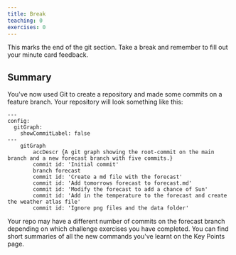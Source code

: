 ```yaml
---
title: Break
teaching: 0
exercises: 0
---
```


This marks the end of the git section.
Take a break and remember to fill out your minute card feedback.

## Summary

You've now used Git to create a repository
and made some commits on a feature branch.
Your repository will look something like this:

```mermaid
---
config:
  gitGraph:
    showCommitLabel: false
---
    gitGraph
        accDescr {A git graph showing the root-commit on the main branch and a new forecast branch with five commits.}
        commit id: 'Initial commit'
        branch forecast
        commit id: 'Create a md file with the forecast'
        commit id: 'Add tomorrows forecast to forecast.md'
        commit id: 'Modify the forecast to add a chance of Sun'
        commit id: 'Add in the temperature to the forecast and create the weather atlas file'
        commit id: 'Ignore png files and the data folder'
```

Your repo may have a different number of commits on the forecast branch
depending on which challenge exercises you have completed.
You can find short summaries of all the new commands
you've learnt on the Key Points page.
